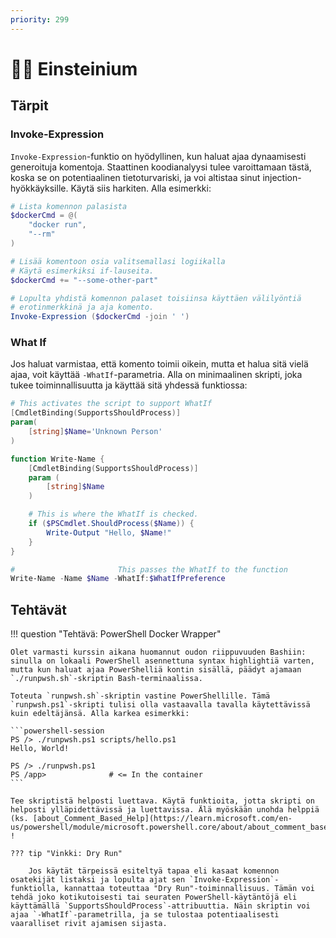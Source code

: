 ```yaml
---
priority: 299
---
```


# 👨‍🔬 Einsteinium

## Tärpit

### Invoke-Expression

`Invoke-Expression`-funktio on hyödyllinen, kun haluat ajaa dynaamisesti generoituja komentoja. Staattinen koodianalyysi tulee varoittamaan tästä, koska se on potentiaalinen tietoturvariski, ja voi altistaa sinut injection-hyökkäyksille. Käytä siis harkiten. Alla esimerkki:

```powershell
# Lista komennon palasista
$dockerCmd = @(
    "docker run",
    "--rm"
)

# Lisää komentoon osia valitsemallasi logiikalla
# Käytä esimerkiksi if-lauseita.
$dockerCmd += "--some-other-part"

# Lopulta yhdistä komennon palaset toisiinsa käyttäen välilyöntiä
# erotinmerkkinä ja aja komento.
Invoke-Expression ($dockerCmd -join ' ')
```

### What If

Jos haluat varmistaa, että komento toimii oikein, mutta et halua sitä vielä ajaa, voit käyttää `-WhatIf`-parametria. Alla on minimaalinen skripti, joka tukee toiminnallisuutta ja käyttää sitä yhdessä funktiossa:

```powershell title="what_if.ps1"
# This activates the script to support WhatIf
[CmdletBinding(SupportsShouldProcess)]
param(
    [string]$Name='Unknown Person'
)

function Write-Name {
    [CmdletBinding(SupportsShouldProcess)]
    param (
        [string]$Name
    )

    # This is where the WhatIf is checked.
    if ($PSCmdlet.ShouldProcess($Name)) {
        Write-Output "Hello, $Name!"
    }
}

#                       This passes the WhatIf to the function
Write-Name -Name $Name -WhatIf:$WhatIfPreference
```

## Tehtävät

!!! question "Tehtävä: PowerShell Docker Wrapper"

    Olet varmasti kurssin aikana huomannut oudon riippuvuuden Bashiin: sinulla on lokaali PowerShell asennettuna syntax highlightiä varten, mutta kun haluat ajaa PowerShelliä kontin sisällä, päädyt ajamaan `./runpwsh.sh`-skriptin Bash-terminaalissa.
    
    Toteuta `runpwsh.sh`-skriptin vastine PowerShellille. Tämä `runpwsh.ps1`-skripti tulisi olla vastaavalla tavalla käytettävissä kuin edeltäjänsä. Alla karkea esimerkki:

    ```powershell-session
    PS /> ./runpwsh.ps1 scripts/hello.ps1
    Hello, World!

    PS /> ./runpwsh.ps1
    PS /app>              # <= In the container
    ```

    Tee skriptistä helposti luettava. Käytä funktioita, jotta skripti on helposti ylläpidettävissä ja luettavissa. Älä myöskään unohda helppiä (ks. [about_Comment_Based_Help](https://learn.microsoft.com/en-us/powershell/module/microsoft.powershell.core/about/about_comment_based_help)) !

    ??? tip "Vinkki: Dry Run"

        Jos käytät tärpeissä esiteltyä tapaa eli kasaat komennon osatekijät listaksi ja lopulta ajat sen `Invoke-Expression`-funktiolla, kannattaa toteuttaa "Dry Run"-toiminnallisuus. Tämän voi tehdä joko kotikutoisesti tai seuraten PowerShell-käytäntöjä eli käyttämällä `SupportsShouldProcess`-attribuuttia. Näin skriptin voi ajaa `-WhatIf`-parametrilla, ja se tulostaa potentiaalisesti vaaralliset rivit ajamisen sijasta.